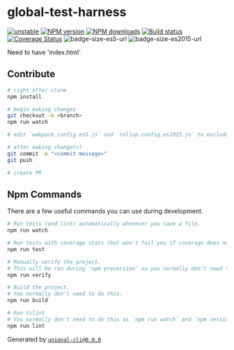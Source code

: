 # global-test-harness

[![unstable][unstable-image]][unstable-url]
[![NPM version][npm-image]][npm-url]
[![NPM downloads][downloads-image]][downloads-url]
[![Build status][travis-image]][travis-url]
[![Coverage Status][coveralls-image]][coveralls-url]
![badge-size-es5-url]
![badge-size-es2015-url]

Need to have 'index.html'

## Contribute

```sh
# right after clone
npm install

# begin making changes
git checkout -b <branch>
npm run watch

# edit `webpack.config.es5.js` and `rollup.config.es2015.js` to exclude dependencies for the bundle if needed

# after making change(s)
git commit -m "<commit message>"
git push

# create PR
```

## Npm Commands

There are a few useful commands you can use during development.

```sh
# Run tests (and lint) automatically whenever you save a file.
npm run watch

# Run tests with coverage stats (but won't fail you if coverage does not meet criteria)
npm run test

# Manually verify the project.
# This will be ran during 'npm preversion' so you normally don't need to run this yourself.
npm run verify

# Build the project.
# You normally don't need to do this.
npm run build

# Run tslint
# You normally don't need to do this as `npm run watch` and `npm version` will automatically run lint for you.
npm run lint
```

Generated by [`unional-cli@0.0.0`](https://github.com/unional/unional-cli)

[unstable-image]: http://badges.github.io/stability-badges/dist/unstable.svg
[unstable-url]: http://github.com/badges/stability-badges
[npm-image]: https://img.shields.io/npm/v/global-test-harness.svg?style=flat
[npm-url]: https://npmjs.org/package/global-test-harness
[downloads-image]: https://img.shields.io/npm/dm/global-test-harness.svg?style=flat
[downloads-url]: https://npmjs.org/package/global-test-harness
[travis-image]: https://img.shields.io/travis/unional/global-test-harness.svg?style=flat
[travis-url]: https://travis-ci.org/unional/global-test-harness
[coveralls-image]: https://coveralls.io/repos/github/unional/global-test-harness/badge.svg
[coveralls-url]: https://coveralls.io/github/unional/global-test-harness
[badge-size-es5-url]: http://img.badgesize.io/unional/global-test-harness/master/dist/global-test-harness.es5.js.svg?label=es5_size
[badge-size-es2015-url]: http://img.badgesize.io/unional/global-test-harness/master/dist/global-test-harness.es2015.js.svg?label=es2015_size
